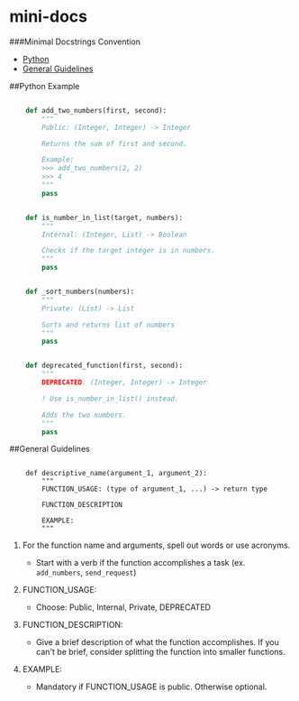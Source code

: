 mini-docs
=========

###Minimal Docstrings Convention

- [Python](#python-example)
- [General Guidelines](#general-guidelines)

##Python Example
```python

    def add_two_numbers(first, second):
        """
        Public: (Integer, Integer) -> Integer

        Returns the sum of first and second.

        Example:
        >>> add_two_numbers(2, 2)
        >>> 4
        """
        pass


    def is_number_in_list(target, numbers):
        """
        Internal: (Integer, List) -> Boolean

        Checks if the target integer is in numbers.
        """
        pass


    def _sort_numbers(numbers):
        """
        Private: (List) -> List

        Sorts and returns list of numbers
        """
        pass


    def deprecated_function(first, second):
        """
        DEPRECATED: (Integer, Integer) -> Integer

        ! Use is_number_in_list() instead.

        Adds the two numbers.
        """
        pass

```

##General Guidelines

```

    def descriptive_name(argument_1, argument_2):
        """
        FUNCTION_USAGE: (type of argument_1, ...) -> return type

        FUNCTION_DESCRIPTION

        EXAMPLE:
        """

```

1. For the function name and arguments, spell out words or use acronyms.
    - Start with a verb if the function accomplishes a task (ex. `add_numbers`, `send_request`)

2. FUNCTION_USAGE:
    - Choose: Public, Internal, Private, DEPRECATED

3. FUNCTION_DESCRIPTION:
    - Give a brief description of what the function accomplishes. If you can't be brief, consider splitting the function into smaller functions.

4. EXAMPLE:
    - Mandatory if FUNCTION_USAGE is public. Otherwise optional.

